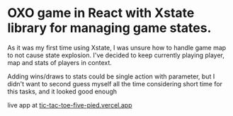 # OXO game in React with Xstate library for managing game states.

As it was my first time using Xstate, I was unsure how to handle game map to not cause state explosion. I've decided to keep currently playing player, map and stats of players in context.

Adding wins/draws to stats could be single action with parameter, but I didn't want to second guess myself all the time considering short time for this tasks, and it looked good enough

live app at [tic-tac-toe-five-pied.vercel.app](tic-tac-toe-five-pied.vercel.app)
